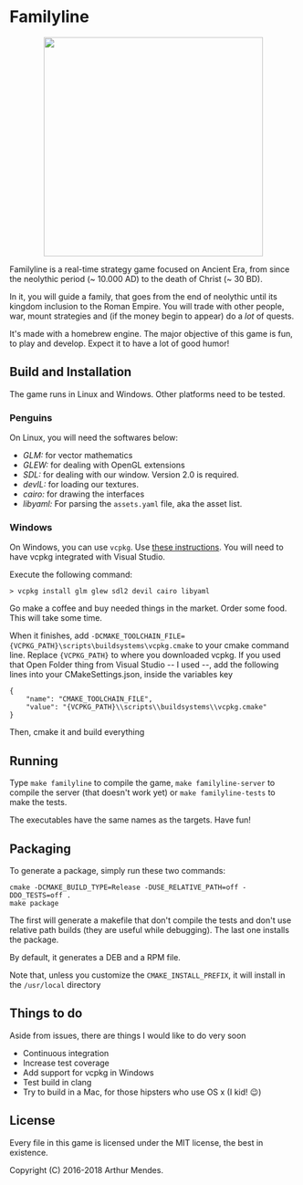 # Familyline

<p align="center">
	<img src="icons/familyline-logo.png" height="384px" width="384px" />
</p>

Familyline is a real-time strategy game focused on Ancient Era, from since the
neolythic period (~ 10.000 AD) to the death of Christ (~ 30 BD).

In it, you will guide a family, that goes from the end of neolythic until its kingdom
inclusion to the Roman Empire. You will trade with other people, war, mount strategies
and (if the money begin to appear) do a *lot* of quests.

It's made with a homebrew engine. The major objective of this game is
fun, to play and develop. Expect it to have a lot of good humor!

## Build and Installation

The game runs in Linux and Windows. Other platforms need to be tested.

### Penguins

On Linux, you will need the softwares below:

 - *GLM:* for vector mathematics
 - *GLEW:* for dealing with OpenGL extensions
 - *SDL:* for dealing with our window. Version 2.0 is required.
 - *devIL:* for loading our textures.
 - *cairo:* for drawing the interfaces
 - *libyaml:* For parsing the `assets.yaml` file, aka the asset list.

### Windows

On Windows, you can use `vcpkg`. Use [these
instructions](https://docs.microsoft.com/cpp/vcpkg?view=vs-2017).
You will need to have vcpkg integrated with Visual Studio.

Execute the following command:

`> vcpkg install glm glew sdl2 devil cairo libyaml`

Go make a coffee and buy needed things in the market. Order some
food. This will take some time.

When it finishes, add
`-DCMAKE_TOOLCHAIN_FILE={VCPKG_PATH}\scripts\buildsystems\vcpkg.cmake`
to your cmake command line. Replace `{VCPKG_PATH}` to where you
downloaded vcpkg.
If you used that Open Folder thing from Visual Studio -- I used --,
add the following lines into your CMakeSettings.json, inside the
variables key

```json5
{
    "name": "CMAKE_TOOLCHAIN_FILE",
    "value": "{VCPKG_PATH}\\scripts\\buildsystems\\vcpkg.cmake"
}
```

Then, cmake it and build everything

## Running

Type `make familyline` to compile the game, `make
familyline-server` to compile the server (that doesn't work yet) or
`make familyline-tests` to make the tests.

The executables have the same names as the targets. Have fun!

## Packaging

To generate a package, simply run these two commands:

```
cmake -DCMAKE_BUILD_TYPE=Release -DUSE_RELATIVE_PATH=off -DDO_TESTS=off .
make package
```

The first will generate a makefile that don't compile the tests and don't use
relative path builds (they are useful while debugging). The last one installs
the package.

By default, it generates a DEB and a RPM file.

Note that, unless you customize the `CMAKE_INSTALL_PREFIX`, it will
install in the `/usr/local` directory

## Things to do

Aside from issues, there are things I would like to do very soon

 - Continuous integration
 - Increase test coverage
 - Add support for vcpkg in Windows
 - Test build in clang
 - Try to build in a Mac, for those hipsters who use OS x (I kid! :wink:)

## License

Every file in this game is licensed under the MIT license, the best in
existence.

Copyright (C) 2016-2018 Arthur Mendes.
